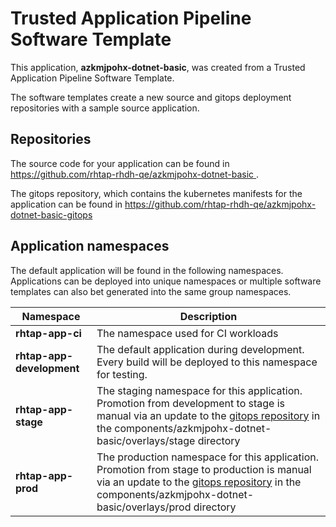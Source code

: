# Trusted Application Pipeline Software Template

This application, **azkmjpohx-dotnet-basic**, was created from a Trusted Application Pipeline Software Template.

The software templates create a new source and gitops deployment repositories with a sample source application. 

## Repositories

The source code for your application can be found in [https://github.com/rhtap-rhdh-qe/azkmjpohx-dotnet-basic ](https://github.com/rhtap-rhdh-qe/azkmjpohx-dotnet-basic ).
 
The gitops repository, which contains the kubernetes manifests for the application can be found in 
[https://github.com/rhtap-rhdh-qe/azkmjpohx-dotnet-basic-gitops ](https://github.com/rhtap-rhdh-qe/azkmjpohx-dotnet-basic-gitops ) 

## Application namespaces 

The default application will be found in the following namespaces. Applications can be deployed into unique namespaces or multiple software templates can also bet generated into the same group namespaces.  

|  Namespace   |  Description   |  
| -------- | -------- |
| **rhtap-app-ci** | The namespace used for CI workloads |
| **rhtap-app-development** | The default application during development. Every build will be deployed to this namespace for testing. |
| **rhtap-app-stage** | The staging namespace for this application. Promotion from development to stage is manual via an update to the [gitops repository](https://github.com/rhtap-rhdh-qe/azkmjpohx-dotnet-basic-gitops ) in the components/azkmjpohx-dotnet-basic/overlays/stage directory |
| **rhtap-app-prod** | The production namespace for this application. Promotion from stage to production is manual via an update to the [gitops repository](https://github.com/rhtap-rhdh-qe/azkmjpohx-dotnet-basic-gitops ) in the components/azkmjpohx-dotnet-basic/overlays/prod directory |